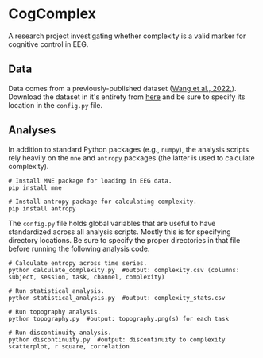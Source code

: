 # CogComplex

A research project investigating whether complexity is a valid marker for cognitive control in EEG.


## Data

Data comes from a previously-published dataset ([Wang et al., 2022.](https://www.nature.com/articles/s41597-022-01607-9)). Download the dataset in it's entirety from [here](https://openneuro.org/datasets/ds004148/versions/1.0.1) and be sure to specify its location in the `config.py` file.


## Analyses

In addition to standard Python packages (e.g., `numpy`), the analysis scripts rely heavily on the `mne` and `antropy` packages (the latter is used to calculate complexity).

```shell
# Install MNE package for loading in EEG data.
pip install mne

# Install antropy package for calculating complexity.
pip install antropy
```

The `config.py` file holds global variables that are useful to have standardized across all analysis scripts. Mostly this is for specifying directory locations. Be sure to specify the proper directories in that file before running the following analysis code.

```shell
# Calculate entropy across time series.
python calculate_complexity.py  #output: complexity.csv (columns: subject, session, task, channel, complexity)

# Run statistical analysis.
python statistical_analysis.py  #output: complexity_stats.csv

# Run topography analysis.
python topography.py  #output: topography.png(s) for each task

# Run discontinuity analysis.
python discontinuity.py  #output: discontinuity to complexity scatterplot, r square, correlation
```
